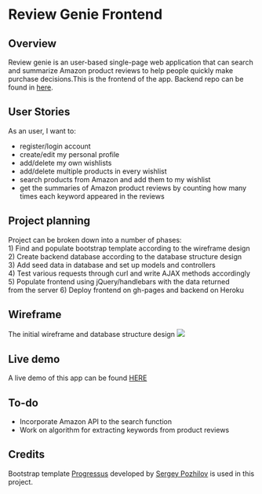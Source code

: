 <h1>Review Genie Frontend</h1>
<h2>Overview</h2>
<p>
Review genie is an user-based single-page web application that can search and summarize Amazon product reviews to help people quickly make purchase decisions.This is the frontend of the app. Backend repo can be found in <a href="https://github.com/kuramameng/reviewgenie_backend">here</a>.
<h2>User Stories</h2>
As an user, I want to:
<ul>
  <li>register/login account</li>
  <li>create/edit my personal profile</li>
  <li>add/delete my own wishlists</li>
  <li>add/delete multiple products in every wishlist</li>
  <li>search products from Amazon and add them to my wishlist</li>
  <li>get the summaries of Amazon product reviews by counting how many times each keyword appeared in the reviews</li>
</ul>
<h2>Project planning</h2>
Project can be broken down into a number of phases:<br>
1) Find and populate bootstrap template according to the wireframe design<br>
2) Create backend database according to the database structure design<br>
3) Add seed data in database and set up models and controllers<br>
4) Test various requests through curl and write AJAX methods accordingly<br>
5) Populate frontend using jQuery/handlebars with the data returned <br>from the server
6) Deploy frontend on gh-pages and backend on Heroku<br>
<h2>Wireframe</h2>
The initial wireframe and database structure design 
<img src="https://cloud.githubusercontent.com/assets/14181927/12834938/b91a640a-cb79-11e5-88fd-bf9c4ded9633.png">

<h2>Live demo</h2>
A live demo of this app can be found <a href="http://kuramameng.github.io/reviewgenie_frontend/">HERE</a>

<h2>To-do</h2>
<ul>
  <li>Incorporate Amazon API to the search function</li>
  <li>Work on algorithm for extracting keywords from product reviews</li>
</ul>

<h2>Credits</h2>
 Bootstrap template <a href="http://www.gettemplate.com/demo/progressus/">Progressus</a> developed by <a href="http://pozhilov.com">Sergey Pozhilov</a> is used in this project. </p>
